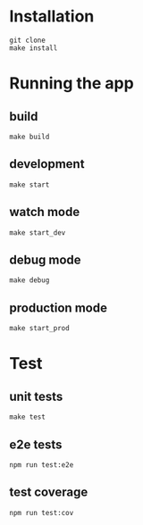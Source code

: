 # Installation
`git clone`  
`make install`

# Running the app

## build
`make build`

## development
`make start`

## watch mode
`make start_dev`

## debug mode
`make debug`

## production mode
`make start_prod`

# Test

## unit tests
`make test`

## e2e tests
`npm run test:e2e`

## test coverage
`npm run test:cov`